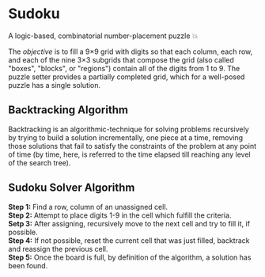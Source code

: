 # Sudoku
A logic-based, combinatorial number-placement puzzle :boom:

The _objective_ is to fill a 9×9 grid with digits so that each column, each row, and each of the nine 3×3 subgrids that compose the grid (also called "boxes", "blocks", or "regions") contain all of the digits from 1 to 9. 
The puzzle setter provides a partially completed grid, which for a well-posed puzzle has a single solution.

## Backtracking Algorithm
Backtracking is an algorithmic-technique for solving problems recursively by trying to build a solution incrementally, one piece at a time, removing those solutions that fail to satisfy the constraints of the problem at any point of time (by time, here, is referred to the time elapsed till reaching any level of the search tree).

## Sudoku Solver Algorithm
**Step 1:** Find a row, column of an unassigned cell.\
**Step 2:** Attempt to place digits 1-9 in the cell which fulfill the criteria.\
**Setp 3:** After assigning, recursively move to the next cell and try to fill it, if possible.\
**Step 4:** If not possible, reset the current cell that was just filled, backtrack and reassign the previous cell.\
**Step 5:** Once the board is full, by definition of the algorithm, a solution has been found.